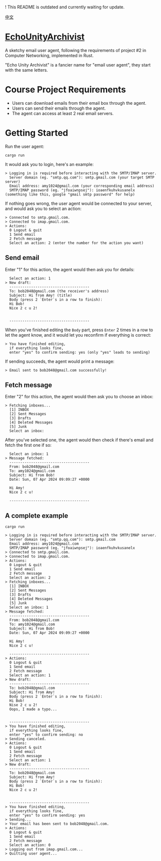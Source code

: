 ! This README is outdated and currently waiting for update.

[中文](https://github.com/Somnia1337/EchoUnityArchivist/blob/main/README-ZH.md)

# [EchoUnityArchivist](https://github.com/Somnia1337/EchoUnityArchivist)

A sketchy email user agent, following the requirements of project #2 in Computer Networking, implemented in Rust.

"Echo Unity Archivist" is a fancier name for "email user agent", they start with the same letters.

# Course Project Requirements

- Users can download emails from their email box through the agent.
- Users can send their emails through the agent.
- The agent can access at least 2 real email servers.

# Getting Started

Run the user agent:

```shell
cargo run
```

It would ask you to login, here's an example:

```text
> Logging in is required before interacting with the SMTP/IMAP server.
  Server domain (eg. "smtp.qq.com"): smtp.gmail.com (your target SMTP server)
  Email address: amy1024@gmail.com (your corresponding email address)
  SMTP/IMAP password (eg. "jfoaiwnpsej"): ioaenfkuhvkusanelx (something like this, google "gmail smtp password" for help)
```

If nothing goes wrong, the user agent would be connected to your server, and would ask you to select an action:

```text
> Connected to smtp.gmail.com.
> Connected to imap.gmail.com.
> Actions:
  0 Logout & quit
  1 Send email
  2 Fetch message
  Select an action: 2 (enter the number for the action you want)
```

## Send email

Enter "1" for this action, the agent would then ask you for details: 

```text
  Select an action: 1
> New draft:
  -------------------------------------
  To: bob2048@gmail.com (the receiver's address)
  Subject: Hi from Amy! (title)
  Body (press 2 `Enter`s in a row to finish):
  Hi Bob!
  Nice 2 c u 2!


  -------------------------------------
```

When you've finished editing the `Body` part, press `Enter` 2 times in a row to let the agent know, and it would let you reconfirm if everything is correct:

```text
> You have finished editing,
  if everything looks fine,
  enter "yes" to confirm sending: yes (only "yes" leads to sending)
```

If sending succeeds, the agent would print a message:

```text
> Email sent to bob2048@gmail.com successfully!
```

## Fetch message

Enter "2" for this action, the agent would then ask you to choose an inbox:

```text
> Fetching inboxes...
  [1] INBOX
  [2] Sent Messages
  [3] Drafts
  [4] Deleted Messages
  [5] Junk
  Select an inbox:
```

After you've selected one, the agent would then check if there's email and fetch the first one if so:

```text
  Select an inbox: 1
> Message fetched:
  -------------------------------------
  From: bob2048@gmail.com
  To: amy1024@gmail.com
  Subject: Hi from Bob!
  Date: Sun, 07 Apr 2024 09:09:27 +0000
  
  Hi Amy!
  Nice 2 c u!
  
  -------------------------------------
```

## A complete example

```shell
cargo run
```

```text
> Logging in is required before interacting with the SMTP/IMAP server.
  Server domain (eg. "smtp.qq.com"): smtp.gmail.com
  Email address: amy1024@gmail.com
  SMTP/IMAP password (eg. "jfoaiwnpsej"): ioaenfkuhvkusanelx
> Connected to smtp.gmail.com.
> Connected to imap.gmail.com.
> Actions:
  0 Logout & quit
  1 Send email
  2 Fetch message
  Select an action: 2
> Fetching inboxes...
  [1] INBOX
  [2] Sent Messages
  [3] Drafts
  [4] Deleted Messages
  [5] Junk
  Select an inbox: 1
> Message fetched:
  -------------------------------------
  From: bob2048@gmail.com
  To: amy1024@gmail.com
  Subject: Hi from Bob!
  Date: Sun, 07 Apr 2024 09:09:27 +0000
  
  Hi Amy!
  Nice 2 c u!
  
  -------------------------------------
> Actions:
  0 Logout & quit
  1 Send email
  2 Fetch message
  Select an action: 1
> New draft:
  -------------------------------------
  To: bob2048@gmail.com
  Subject: Hi from Amy!
  Body (press 2 `Enter`s in a row to finish):
  Hi Bob!
  Nise 2 c u 2!
  Oops, I made a typo...


  -------------------------------------
> You have finished editing,
  if everything looks fine,
  enter "yes" to confirm sending: no
> Sending canceled.
> Actions:
  0 Logout & quit
  1 Send email
  2 Fetch message
  Select an action: 1
> New draft:
  -------------------------------------
  To: bob2048@gmail.com
  Subject: Hi from Amy!
  Body (press 2 `Enter`s in a row to finish):
  Hi Bob!
  Nice 2 c u 2!


  -------------------------------------
> You have finished editing,
  if everything looks fine,
  enter "yes" to confirm sending: yes
> Sending...
> Your email has been sent to bob2048@gmail.com.
> Actions:
  0 Logout & quit
  1 Send email
  2 Fetch message
  Select an action: 0
> Logging out from imap.gmail.com...
> Quitting user agent...
```
